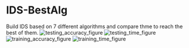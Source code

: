 # IDS-BestAlg
Build IDS based on 7 different algorithms and compare thme to reach the best of them.
![testing_accuracy_figure](https://user-images.githubusercontent.com/40705538/124688808-b58a3280-ded7-11eb-865a-b940e1147ac1.png)
![testing_time_figure](https://user-images.githubusercontent.com/40705538/124688813-b622c900-ded7-11eb-87a8-bbcc06430a1c.png)
![training_accuracy_figure](https://user-images.githubusercontent.com/40705538/124688815-b6bb5f80-ded7-11eb-9e50-d1fb1507d2d8.png)
![training_time_figure](https://user-images.githubusercontent.com/40705538/124688817-b753f600-ded7-11eb-99a6-4ebb2d34fc58.png)
